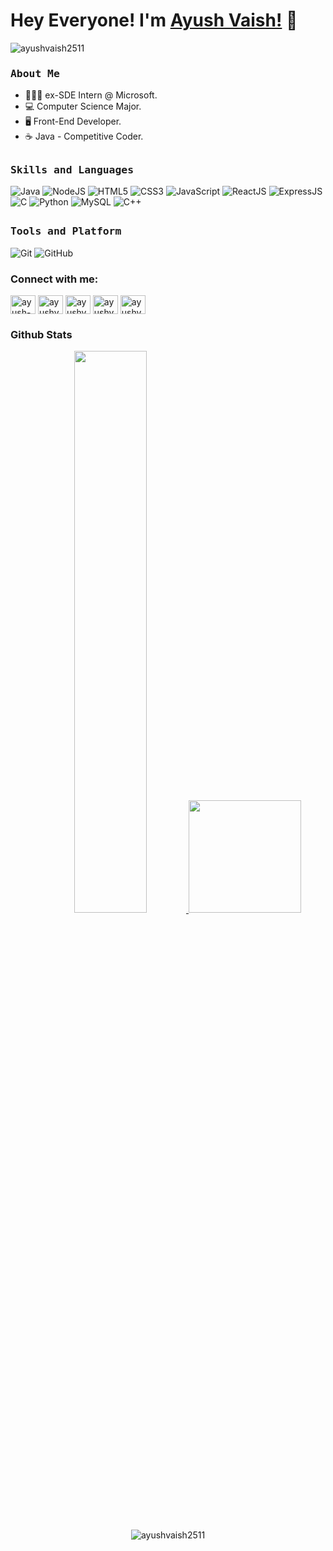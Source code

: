 # Hey Everyone! I'm [Ayush Vaish!](https://github.com/ayushvaish2511) 👋

<p align="left"> <img src="https://komarev.com/ghpvc/?username=ayushvaish2511&label=Profile%20views&color=0e75b6&style=flat" alt="ayushvaish2511" /> </p>

<h3><b><samp>About Me</samp></b></h3>

- 👨🏻‍🏫 ex-SDE Intern @ Microsoft.
- 💻 Computer Science Major.
- 🖥 Front-End Developer.
- ☕️ Java - Competitive Coder.


##
<h3><b><samp>Skills and Languages</samp></b></h3>     

![Java](https://img.shields.io/badge/Java-013243?style=flat-square&logo=Java&logoColor=white)
![NodeJS](https://img.shields.io/badge/NodeJS-339933?style=flat-square&logo=node.js&logoColor=80d8f7)
![HTML5](https://img.shields.io/badge/HTML5-E34F26?style=flat-square&logo=HTML5&logoColor=white)
![CSS3](https://img.shields.io/badge/CSS3-1572B6?style=flat-square&logo=CSS3&logoColor=white)
![JavaScript](https://img.shields.io/badge/JavaScript-ffcb2c?style=flat-square&logo=javascript&logoColor=white)
![ReactJS](https://img.shields.io/badge/ReactJS-292c33?style=flat-square&logo=react&logoColor=80d8f7)
![ExpressJS](https://img.shields.io/badge/ExpressJS-292c33?style=flat-square&logo=express&logoColor=90c3f9)
![C](https://img.shields.io/badge/C-27338e?style=flat-square&logo=c&logoColor=white)
![Python](https://img.shields.io/badge/Python-3776AB?style=flat-square&logo=Python&logoColor=white)
![MySQL](https://img.shields.io/badge/MySQL-4479A1?style=flat-square&logo=MySQL&logoColor=white)
![C++](https://img.shields.io/badge/C++-00599C?style=flat-square&logo=c%2B%2B&logoColor=white)


##
<h3><b><samp>Tools and Platform</samp></b></h3>

![Git](https://img.shields.io/badge/Git-F05032?style=flat-square&logo=Git&logoColor=white)
![GitHub](https://img.shields.io/badge/GitHub-181717?style=flat-square&logo=github)

<h3 align="left">Connect with me:</h3>
<p align="left">
<a href="https://linkedin.com/in/ayush-vaish" target="blank"><img align="center" src="https://raw.githubusercontent.com/rahuldkjain/github-profile-readme-generator/master/src/images/icons/Social/linked-in-alt.svg" alt="ayush-vaish" height="30" width="40" /></a>
<a href="https://www.leetcode.com/ayushvaish2511" target="blank"><img align="center" src="https://raw.githubusercontent.com/rahuldkjain/github-profile-readme-generator/master/src/images/icons/Social/leet-code.svg" alt="ayushvaish2511" height="30" width="40" /></a>
<a href="https://www.codechef.com/users/ayushvaish2511" target="blank"><img align="center" src="https://cdn.jsdelivr.net/npm/simple-icons@3.1.0/icons/codechef.svg" alt="ayushvaish2511" height="30" width="40" /></a>
<a href="https://www.hackerrank.com/ayushvaish2511" target="blank"><img align="center" src="https://raw.githubusercontent.com/rahuldkjain/github-profile-readme-generator/master/src/images/icons/Social/hackerrank.svg" alt="ayushvaish2511" height="30" width="40" /></a>
<a href="https://codeforces.com/profile/ayushvaish2511" target="blank"><img align="center" src="https://raw.githubusercontent.com/rahuldkjain/github-profile-readme-generator/master/src/images/icons/Social/codeforces.svg" alt="ayushvaish2511" height="30" width="40" /></a>
</p>

### Github Stats
  
<p align="center">
  <a href="https://github.com/ayushvaish2511"><span>
    <img height="48%" src="https://github-readme-stats.vercel.app/api?username=ayushvaish2511&count_private=true&show_icons=true&theme=tokyonight&&include_all_commits=true"/>
    <img height="180em" src="https://github-readme-stats-eight-theta.vercel.app/api/top-langs/?username=ayushvaish2511&hide=html,css,javascript,scss&layout=compact&langs_count=8&theme=tokyonight"/>
    </span></a>
</p>




<p align="center"><img align="center" src="https://github-readme-streak-stats.herokuapp.com/?user=ayushvaish2511&" alt="ayushvaish2511" /></p>
  




